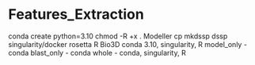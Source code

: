 # Features_Extraction
conda create python=3.10
chmod -R +x .
Modeller
cp mkdssp dssp
singularity/docker
rosetta
R Bio3D
conda 3.10, singularity, R
model_only - conda 
blast_only - conda
whole - conda, singularity, R
